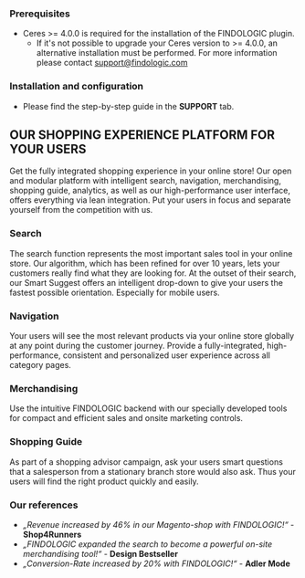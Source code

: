 ### Prerequisites

* Ceres >= 4.0.0 is required for the installation of the FINDOLOGIC plugin.
  * If it's not possible to upgrade your Ceres version to >= 4.0.0, an alternative installation must be performed. For more information please contact [support@findologic.com](mailto:support@findologic.com)

### Installation and configuration

* Please find the step-by-step guide in the **SUPPORT** tab.

## OUR SHOPPING EXPERIENCE PLATFORM FOR YOUR USERS
Get the fully integrated shopping experience in your online store!
Our open and modular platform with intelligent search, navigation, merchandising, shopping guide, analytics, as well as our high-performance user interface, offers everything via lean integration. Put your users in focus and separate yourself from the competition with us.

### Search
The search function represents the most important sales tool in your online store. Our algorithm, which has been refined for over 10 years, lets your customers really find what they are looking for. At the outset of their search, our Smart Suggest offers an intelligent drop-down to give your users the fastest possible orientation. Especially for mobile users.

### Navigation
Your users will see the most relevant products via your online store globally at any point during the customer journey. Provide a fully-integrated, high-performance, consistent and personalized user experience across all category pages.

### Merchandising
Use the intuitive FINDOLOGIC backend with our specially developed tools for compact and efficient sales and onsite marketing controls.

### Shopping Guide
As part of a shopping advisor campaign, ask your users smart questions that a salesperson from a stationary branch store would also ask. Thus your users will find the right product quickly and easily.

### Our references
* *„Revenue increased by 46% in our Magento-shop with FINDOLOGIC!“* - **Shop4Runners**
* *„FINDOLOGIC expanded the search to become a powerful on-site merchandising tool!“* - **Design Bestseller**
* *„Conversion-Rate increased by 20% with FINDOLOGIC!“* - **Adler Mode**